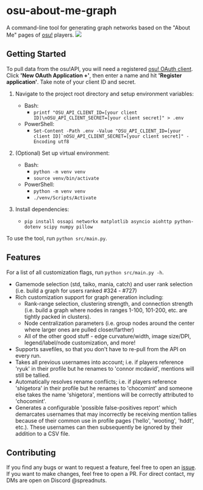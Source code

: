 # osu-about-me-graph

A command-line tool for generating graph networks based on the "About Me" pages of [osu!](https://osu.ppy.sh) players.
![](media/example-500.png)

## Getting Started
To pull data from the osu!API, you will need a registered [osu! OAuth client](https://osu.ppy.sh/home/account/edit). Click **'New OAuth Application +'**, then enter a name and hit **'Register application'**. Take note of your client ID and secret.

1. Navigate to the project root directory and setup environment variables:
    - Bash:
        - `printf "OSU_API_CLIENT_ID=[your client ID]\nOSU_API_CLIENT_SECRET=[your client secret]" > .env`
    - PowerShell:
        - ``Set-Content -Path .env -Value "OSU_API_CLIENT_ID=[your client ID]`nOSU_API_CLIENT_SECRET=[your client secret]" -Encoding utf8``

2. (Optional) Set up virtual environment:
    - Bash:
        - `python -m venv venv`
        - `source venv/bin/activate`
    - PowerShell:
        - `python -m venv venv`
        - `./venv/Scripts/Activate`

3. Install dependencies:
    - `pip install ossapi networkx matplotlib asyncio aiohttp python-dotenv scipy numpy pillow`

To use the tool, run `python src/main.py`.

## Features
For a list of all customization flags, run `python src/main.py -h`.
- Gamemode selection (std, taiko, mania, catch) and user rank selection (i.e. build a graph for users ranked #324 - #727)
- Rich customization support for graph generation including:
    - Rank-range selection, clustering strength, and connection strength (i.e. build a graph where nodes in ranges 1-100, 101-200, etc. are tightly packed in clusters).
    - Node centralization parameters (i.e. group nodes around the center where larger ones are pulled closer/farther)
    - All of the other good stuff - edge curvature/width, image size/DPI, legend/label/node customization, and more!
- Supports savefiles, so that you don't have to re-pull from the API on every run.
- Takes all previous usernames into account; i.e. if players reference 'ryuk' in their profile but he renames to 'connor mcdavid', mentions will still be tallied.
- Automatically resolves rename conflicts; i.e. if players reference 'shigetora' in their profile but he renames to 'chocomint' and someone else takes the name 'shigetora', mentions will be correctly attributed to 'chocomint'.
- Generates a configurable 'possible false-positives report' which demarcates usernames that may incorrectly be receiving mention tallies because of their common use in profile pages ('hello', 'wooting', 'hddt', etc.). These usernames can then subsequently be ignored by their addition to a CSV file.

## Contributing
If you find any bugs or want to request a feature, feel free to open an [issue](https://github.com/mbalsdon/osu-about-me-graph/issues). If you want to make changes, feel free to open a PR. For direct contact, my DMs are open on Discord @spreadnuts.
